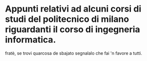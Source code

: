 # Appunti relativi ad alcuni corsi di studi del politecnico di milano riguardanti il corso di ingegneria informatica.

fratè, se trovi quarcosa de sbajato segnalalo che fai 'n favore a tutti.
